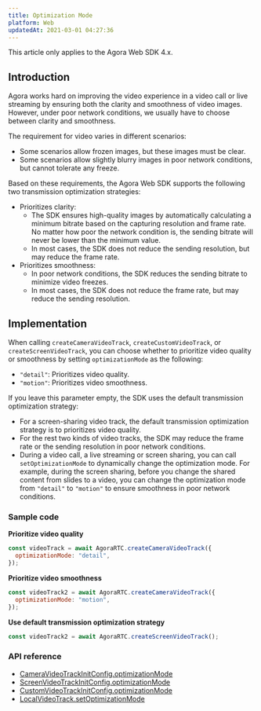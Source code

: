 ```yaml
---
title: Optimization Mode
platform: Web
updatedAt: 2021-03-01 04:27:36
---
```

<div class="alert note">This article only applies to the Agora Web SDK 4.x. </div>

## Introduction
Agora works hard on improving the video experience in a video call or live streaming by ensuring both the clarity and smoothness of video images. However, under poor network conditions, we usually have to choose between clarity and smoothness.

The requirement for video varies in different scenarios:
- Some scenarios allow frozen images, but these images must be clear.
- Some scenarios allow slightly blurry images in poor network conditions, but cannot tolerate any freeze.

Based on these requirements, the Agora Web SDK supports the following two transmission optimization strategies:
- Prioritizes clarity:
  - The SDK ensures high-quality images by automatically calculating a minimum bitrate based on the capturing resolution and frame rate. No matter how poor the network condition is, the sending bitrate will never be lower than the minimum value.
  - In most cases, the SDK does not reduce the sending resolution, but may reduce the frame rate.
- Prioritizes smoothness:
  - In poor network conditions, the SDK reduces the sending bitrate to minimize video freezes.
  - In most cases, the SDK does not reduce the frame rate, but may reduce the sending resolution.

## Implementation

When calling `createCameraVideoTrack`, `createCustomVideoTrack`, or `createScreenVideoTrack`, you can choose whether to prioritize video quality or smoothness by setting `optimizationMode` as the following:
- `"detail"`: Prioritizes video quality.
- `"motion"`: Prioritizes video smoothness.

If you leave this parameter empty, the SDK uses the default transmission optimization strategy:
- For a screen-sharing video track, the default transmission optimization strategy is to prioritizes video quality.
- For the rest two kinds of video tracks, the SDK may reduce the frame rate or the sending resolution in poor network conditions.
- During a video call, a live streaming or screen sharing, you can call `setOptimizationMode` to dynamically change the optimization mode. For example, during the screen sharing, before you change the shared content from slides to a video, you can change the optimization mode from `"detail"` to `"motion"` to ensure smoothness in poor network conditions.


### Sample code

**Prioritize video quality**
```js
const videoTrack = await AgoraRTC.createCameraVideoTrack({
  optimizationMode: "detail",
});
```

**Prioritize video smoothness**
```js
const videoTrack2 = await AgoraRTC.createCameraVideoTrack({
  optimizationMode: "motion",
});
```

**Use default transmission optimization strategy**
```js
const videoTrack2 = await AgoraRTC.createScreenVideoTrack();
```

### API reference

- [CameraVideoTrackInitConfig.optimizationMode](./API%20Reference/web/v4.2.1/interfaces/cameravideotrackinitconfig.html#optimizationmode)
- [ScreenVideoTrackInitConfig.optimizationMode](./API%20Reference/web/v4.2.1/interfaces/screenvideotrackinitconfig.html#optimizationmode)
- [CustomVideoTrackInitConfig.optimizationMode](./API%20Reference/web/v4.2.1/interfaces/screenvideotrackinitconfig.html#optimizationmode)
- [LocalVideoTrack.setOptimizationMode](./API%20Reference/web/v4.2.1/interfaces/ilocalvideotrack.html#setOptimizationMode)